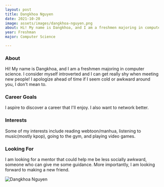 ```yaml
---
layout: post
title: Dangkhoa Nguyen 
date: 2021-10-20
image: assets/images/dangkhoa-nguyen.png
about: Hi! My name is Dangkhoa, and I am a freshmen majoring in computer science. I consider myself introverted and I can get really shy when meeting new people! I apologize ahead of time if I seem cold or awkward around you, I don't mean to. 
year: Freshman
major: Computer Science

---
```


### About

Hi! My name is Dangkhoa, and I am a freshmen majoring in computer science. I consider myself introverted and I can get really shy when meeting new people! I apologize ahead of time if I seem cold or awkward around you, I don't mean to. 

### Career Goals

I aspire to discover a career that I'll enjoy. I also want to network better.

### Interests

Some of my interests include reading webtoon/manhua, listening to music(mostly kpop), going to the gym, and playing video games.

### Looking For

I am looking for a mentor that could help me be less socially awkward, someone who can give me some guidance. More importantly, I am looking forward to making a new friend.

<div class="text-center my-5">
    <img src="https://sase-drexel.github.io/mentorship-2021/assets/images/dangkhoa-nguyen.png" alt="Dangkhoa Nguyen" class="rounded post-img" />
</div>
